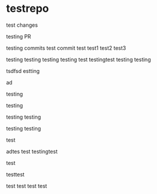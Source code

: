 # testrepo

test changes

testing PR

testing commits
test commit
test
test1
test2
test3

testing
testing
testing
testing
test
testingtest
testing
testing

tsdfsd
estting

ad

testing

testing


testing
testing

testing
testing

test

adtes
test
testingtest

test

testtest

test
test
test
test

